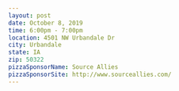```yaml
---
layout: post
date: October 8, 2019
time: 6:00pm - 7:00pm
location: 4501 NW Urbandale Dr
city: Urbandale
state: IA
zip: 50322
pizzaSponsorName: Source Allies
pizzaSponsorSite: http://www.sourceallies.com/
---
```

